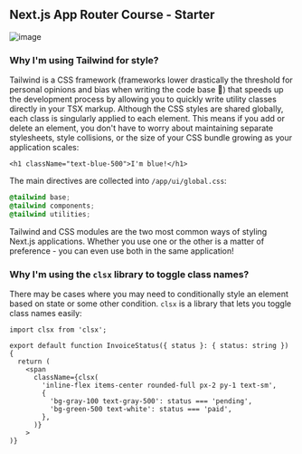 ## Next.js App Router Course - Starter

![image](https://i.giphy.com/media/v1.Y2lkPTc5MGI3NjExNnowZHE5Z2N0czVjNnJtZmczM2xpZDR3bnZjcG82MzB1MmcxbjZsbiZlcD12MV9pbnRlcm5hbF9naWZfYnlfaWQmY3Q9Zw/Uq3wLkZ2yzpkjvjOvi/giphy.gif)


### Why I'm using Tailwind for style?

Tailwind is a CSS framework (frameworks lower drastically the threshold for personal opinions and bias when writing the code base 🥳) that speeds up the development process by allowing you to quickly write utility classes directly in your TSX markup. Although the CSS styles are shared globally, each class is singularly applied to each element. This means if you add or delete an element, you don't have to worry about maintaining separate stylesheets, style collisions, or the size of your CSS bundle growing as your application scales:

```tsx
<h1 className="text-blue-500">I'm blue!</h1>
```

The main directives are collected into `/app/ui/global.css`:

```css
@tailwind base;
@tailwind components;
@tailwind utilities;
```

Tailwind and CSS modules are the two most common ways of styling Next.js applications. Whether you use one or the other is a matter of preference - you can even use both in the same application!

### Why I'm using the `clsx` library to toggle class names?

There may be cases where you may need to conditionally style an element based on state or some other condition. `clsx`
is a library that lets you toggle class names easily:

```tsx
import clsx from 'clsx';

export default function InvoiceStatus({ status }: { status: string }) {
  return (
    <span
      className={clsx(
        'inline-flex items-center rounded-full px-2 py-1 text-sm',
        {
          'bg-gray-100 text-gray-500': status === 'pending',
          'bg-green-500 text-white': status === 'paid',
        },
      )}
    >
)}
```

